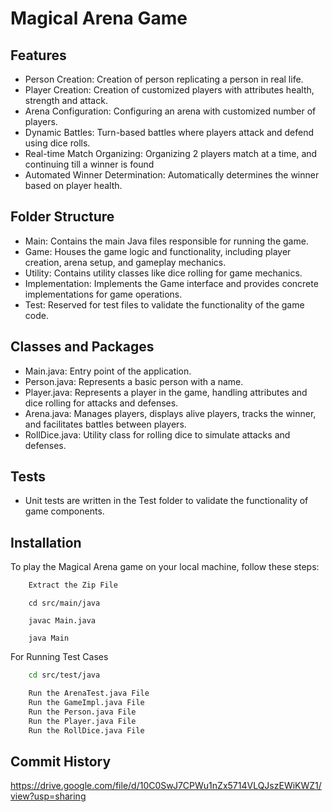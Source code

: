 # Magical Arena Game

## Features
  - Person Creation: Creation of person replicating a person in real life.
  - Player Creation: Creation of customized players with attributes health, strength and attack.
  - Arena Configuration: Configuring an arena with customized number of players.
  - Dynamic Battles: Turn-based battles where players attack and defend using dice rolls.
  - Real-time Match Organizing: Organizing 2 players match at a time, and continuing till a winner is found
  - Automated Winner Determination: Automatically determines the winner based on player health.

## Folder Structure
  - Main: Contains the main Java files responsible for running the game.
  - Game: Houses the game logic and functionality, including player creation, arena setup, and gameplay mechanics.
  - Utility: Contains utility classes like dice rolling for game mechanics.
  - Implementation: Implements the Game interface and provides concrete implementations for game operations.
  - Test: Reserved for test files to validate the functionality of the game code.

## Classes and Packages
  - Main.java: Entry point of the application.
  - Person.java: Represents a basic person with a name.
  - Player.java: Represents a player in the game, handling attributes and dice rolling for attacks and defenses.
  - Arena.java: Manages players, displays alive players, tracks the winner, and facilitates battles between players.
  - RollDice.java: Utility class for rolling dice to simulate attacks and defenses.

## Tests
  - Unit tests are written in the Test folder to validate the functionality of game components.

## Installation

To play the Magical Arena game on your local machine, follow these steps:

```bash
    Extract the Zip File
```

```
    cd src/main/java
```

```
    javac Main.java 
```

```
    java Main 
```

For Running Test Cases


```bash
    cd src/test/java
```
```bash
    Run the ArenaTest.java File 
    Run the GameImpl.java File
    Run the Person.java File
    Run the Player.java File
    Run the RollDice.java File
```

## Commit History
https://drive.google.com/file/d/10C0SwJ7CPWu1nZx5714VLQJszEWiKWZ1/view?usp=sharing
